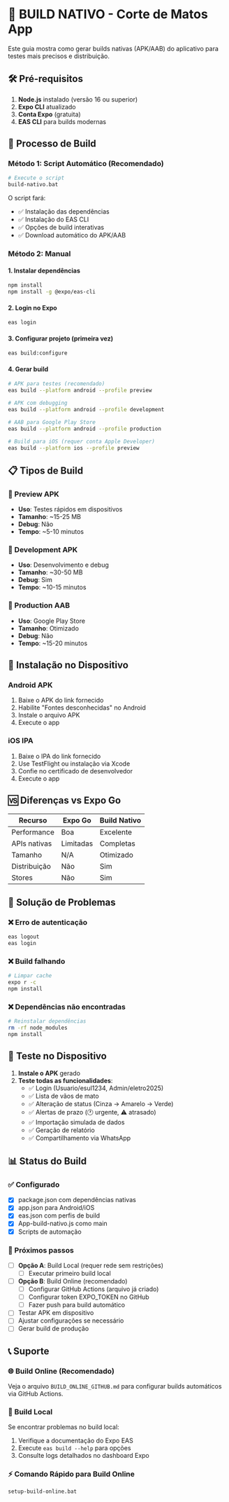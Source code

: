 # 📱 BUILD NATIVO - Corte de Matos App

Este guia mostra como gerar builds nativas (APK/AAB) do aplicativo para testes mais precisos e distribuição.

## 🛠️ Pré-requisitos

1. **Node.js** instalado (versão 16 ou superior)
2. **Expo CLI** atualizado
3. **Conta Expo** (gratuita)
4. **EAS CLI** para builds modernas

## 🚀 Processo de Build

### Método 1: Script Automático (Recomendado)

```bash
# Execute o script
build-nativo.bat
```

O script fará:
- ✅ Instalação das dependências
- ✅ Instalação do EAS CLI
- ✅ Opções de build interativas
- ✅ Download automático do APK/AAB

### Método 2: Manual

#### 1. Instalar dependências
```bash
npm install
npm install -g @expo/eas-cli
```

#### 2. Login no Expo
```bash
eas login
```

#### 3. Configurar projeto (primeira vez)
```bash
eas build:configure
```

#### 4. Gerar build
```bash
# APK para testes (recomendado)
eas build --platform android --profile preview

# APK com debugging
eas build --platform android --profile development

# AAB para Google Play Store
eas build --platform android --profile production

# Build para iOS (requer conta Apple Developer)
eas build --platform ios --profile preview
```

## 📋 Tipos de Build

### 🧪 Preview APK
- **Uso**: Testes rápidos em dispositivos
- **Tamanho**: ~15-25 MB
- **Debug**: Não
- **Tempo**: ~5-10 minutos

### 🔧 Development APK  
- **Uso**: Desenvolvimento e debug
- **Tamanho**: ~30-50 MB
- **Debug**: Sim
- **Tempo**: ~10-15 minutos

### 🚀 Production AAB
- **Uso**: Google Play Store
- **Tamanho**: Otimizado
- **Debug**: Não
- **Tempo**: ~15-20 minutos

## 📲 Instalação no Dispositivo

### Android APK
1. Baixe o APK do link fornecido
2. Habilite "Fontes desconhecidas" no Android
3. Instale o arquivo APK
4. Execute o app

### iOS IPA
1. Baixe o IPA do link fornecido
2. Use TestFlight ou instalação via Xcode
3. Confie no certificado de desenvolvedor
4. Execute o app

## 🆚 Diferenças vs Expo Go

| Recurso | Expo Go | Build Nativo |
|---------|---------|--------------|
| Performance | Boa | Excelente |
| APIs nativas | Limitadas | Completas |
| Tamanho | N/A | Otimizado |
| Distribuição | Não | Sim |
| Stores | Não | Sim |

## 🔧 Solução de Problemas

### ❌ Erro de autenticação
```bash
eas logout
eas login
```

### ❌ Build falhando
```bash
# Limpar cache
expo r -c
npm install
```

### ❌ Dependências não encontradas
```bash
# Reinstalar dependências
rm -rf node_modules
npm install
```

## 📱 Teste no Dispositivo

1. **Instale o APK** gerado
2. **Teste todas as funcionalidades**:
   - ✅ Login (Usuario/esul1234, Admin/eletro2025)
   - ✅ Lista de vãos de mato
   - ✅ Alteração de status (Cinza → Amarelo → Verde)
   - ✅ Alertas de prazo (🕐 urgente, ⚠️ atrasado)
   - ✅ Importação simulada de dados
   - ✅ Geração de relatório
   - ✅ Compartilhamento via WhatsApp

## 📊 Status do Build

### ✅ Configurado
- [x] package.json com dependências nativas
- [x] app.json para Android/iOS
- [x] eas.json com perfis de build
- [x] App-build-nativo.js como main
- [x] Scripts de automação

### 🔄 Próximos passos
- [ ] **Opção A**: Build Local (requer rede sem restrições)
  - [ ] Executar primeiro build local
- [ ] **Opção B**: Build Online (recomendado) 
  - [ ] Configurar GitHub Actions (arquivo já criado)
  - [ ] Configurar token EXPO_TOKEN no GitHub
  - [ ] Fazer push para build automático
- [ ] Testar APK em dispositivo
- [ ] Ajustar configurações se necessário
- [ ] Gerar build de produção

## 📞 Suporte

### 🌐 Build Online (Recomendado)
Veja o arquivo `BUILD_ONLINE_GITHUB.md` para configurar builds automáticos via GitHub Actions.

### 🔧 Build Local
Se encontrar problemas no build local:
1. Verifique a documentação do Expo EAS
2. Execute `eas build --help` para opções
3. Consulte logs detalhados no dashboard Expo

### ⚡ Comando Rápido para Build Online
```bash
setup-build-online.bat
```
